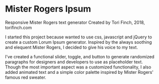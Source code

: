# Mister Rogers Ipsum
Responsive Mister Rogers text generator
Created by Tori Finch, 2018, torifinch.com

I started this project because wanted to use css, javascript and jQuery to create a custom Lorum Ipsum generator. Inspired by the always soothing and elequent Mister Rogers, I decided to give his voice to my text.

I've created a functional slider, toggle, and button to generate randomized paragraphs for designers and developers to use as placeholder text. Though the most important aspect was a customized functionality, I also added animated text and a simple color palette inspired by Mister Rogers' famous red sweater.
